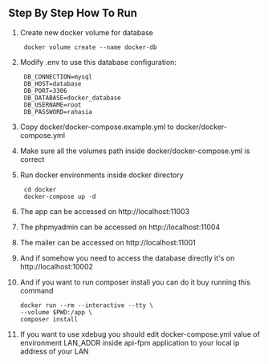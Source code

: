 Step By Step How To Run
-----

1. Create new docker volume for database

        docker volume create --name docker-db

2. Modify .env to use this database configuration:

        DB_CONNECTION=mysql
        DB_HOST=database
        DB_PORT=3306
        DB_DATABASE=docker_database
        DB_USERNAME=root
        DB_PASSWORD=rahasia

3. Copy docker/docker-compose.example.yml to docker/docker-compose.yml
4. Make sure all the volumes path inside docker/docker-compose.yml is correct
5. Run docker environments inside docker directory

        cd docker
        docker-compose up -d

6. The app can be accessed on http://localhost:11003
7. The phpmyadmin can be accessed on http://localhost:11004
8. The mailer can be accessed on http://localhost:11001
9. And if somehow you need to access the database directly it's on http://localhost:10002
10. And if you want to run composer install you can do it buy running this command

        docker run --rm --interactive --tty \
        --volume $PWD:/app \
        composer install

11. If you want to use xdebug you should edit docker-compose.yml value of environment LAN_ADDR inside api-fpm application to your local ip address of your LAN